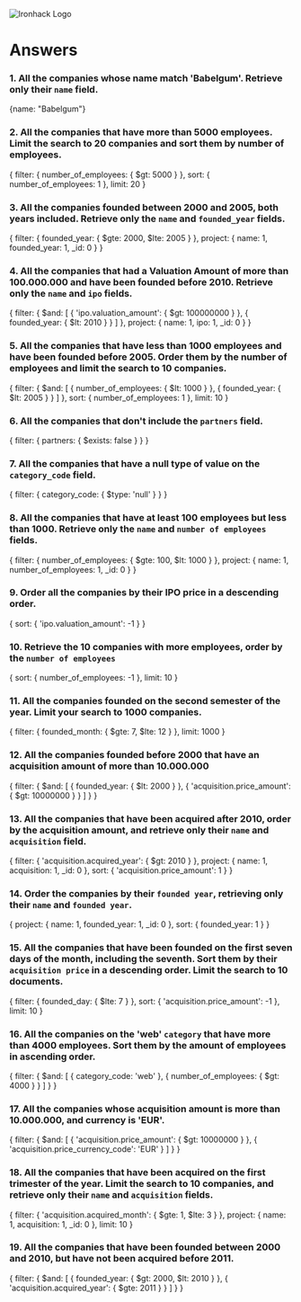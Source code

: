 ![Ironhack Logo](https://i.imgur.com/1QgrNNw.png)

# Answers

### 1. All the companies whose name match 'Babelgum'. Retrieve only their `name` field.

{name: "Babelgum"}

### 2. All the companies that have more than 5000 employees. Limit the search to 20 companies and sort them by **number of employees**.

{
 filter: {
  number_of_employees: {
   $gt: 5000
  }
 },
 sort: {
  number_of_employees: 1
 },
 limit: 20
}

### 3. All the companies founded between 2000 and 2005, both years included. Retrieve only the `name` and `founded_year` fields.

{
 filter: {
  founded_year: {
   $gte: 2000,
   $lte: 2005
  }
 },
 project: {
  name: 1,
  founded_year: 1,
  _id: 0
 }
}

### 4. All the companies that had a Valuation Amount of more than 100.000.000 and have been founded before 2010. Retrieve only the `name` and `ipo` fields.

{
 filter: {
  $and: [
   {
    'ipo.valuation_amount': {
     $gt: 100000000
    }
   },
   {
    founded_year: {
     $lt: 2010
    }
   }
  ]
 },
 project: {
  name: 1,
  ipo: 1,
  _id: 0
 }
}

### 5. All the companies that have less than 1000 employees and have been founded before 2005. Order them by the number of employees and limit the search to 10 companies.

{
 filter: {
  $and: [
   {
    number_of_employees: {
     $lt: 1000
    }
   },
   {
    founded_year: {
     $lt: 2005
    }
   }
  ]
 },
 sort: {
  number_of_employees: 1
 },
 limit: 10
}

### 6. All the companies that don't include the `partners` field.

<!-- No results found though -->

{
 filter: {
  partners: {
   $exists: false
  }
 }
}


### 7. All the companies that have a null type of value on the `category_code` field.

{
 filter: {
  category_code: {
   $type: 'null'
  }
 }
}

### 8. All the companies that have at least 100 employees but less than 1000. Retrieve only the `name` and `number of employees` fields.

{
 filter: {
  number_of_employees: {
   $gte: 100,
   $lt: 1000
  }
 },
 project: {
  name: 1,
  number_of_employees: 1,
  _id: 0
 }
}

### 9. Order all the companies by their IPO price in a descending order.

{
 sort: {
  'ipo.valuation_amount': -1
 }
}

### 10. Retrieve the 10 companies with more employees, order by the `number of employees`

{
 sort: {
  number_of_employees: -1
 },
 limit: 10
}

### 11. All the companies founded on the second semester of the year. Limit your search to 1000 companies.

{
 filter: {
  founded_month: {
   $gte: 7,
   $lte: 12
  }
 },
 limit: 1000
}

### 12. All the companies founded before 2000 that have an acquisition amount of more than 10.000.000

{
 filter: {
  $and: [
   {
    founded_year: {
     $lt: 2000
    }
   },
   {
    'acquisition.price_amount': {
     $gt: 10000000
    }
   }
  ]
 }
}

### 13. All the companies that have been acquired after 2010, order by the acquisition amount, and retrieve only their `name` and `acquisition` field.

{
 filter: {
  'acquisition.acquired_year': {
   $gt: 2010
  }
 },
 project: {
  name: 1,
  acquisition: 1,
  _id: 0
 },
 sort: {
  'acquisition.price_amount': 1
 }
}
### 14. Order the companies by their `founded year`, retrieving only their `name` and `founded year`.

{
 project: {
  name: 1,
  founded_year: 1,
  _id: 0
 },
 sort: {
  founded_year: 1
 }
}

### 15. All the companies that have been founded on the first seven days of the month, including the seventh. Sort them by their `acquisition price` in a descending order. Limit the search to 10 documents.

{
 filter: {
  founded_day: {
   $lte: 7
  }
 },
 sort: {
  'acquisition.price_amount': -1
 },
 limit: 10
}

### 16. All the companies on the 'web' `category` that have more than 4000 employees. Sort them by the amount of employees in ascending order.

{
 filter: {
  $and: [
   {
    category_code: 'web'
   },
   {
    number_of_employees: {
     $gt: 4000
    }
   }
  ]
 }
}

### 17. All the companies whose acquisition amount is more than 10.000.000, and currency is 'EUR'.

{
 filter: {
  $and: [
   {
    'acquisition.price_amount': {
     $gt: 10000000
    }
   },
   {
    'acquisition.price_currency_code': 'EUR'
   }
  ]
 }
}

### 18. All the companies that have been acquired on the first trimester of the year. Limit the search to 10 companies, and retrieve only their `name` and `acquisition` fields.

{
 filter: {
  'acquisition.acquired_month': {
   $gte: 1,
   $lte: 3
  }
 },
 project: {
  name: 1,
  acquisition: 1,
  _id: 0
 },
 limit: 10
}

### 19. All the companies that have been founded between 2000 and 2010, but have not been acquired before 2011.

{
 filter: {
  $and: [
   {
    founded_year: {
     $gt: 2000,
     $lt: 2010
    }
   },
   {
    'acquisition.acquired_year': {
     $gte: 2011
    }
   }
  ]
 }
}
